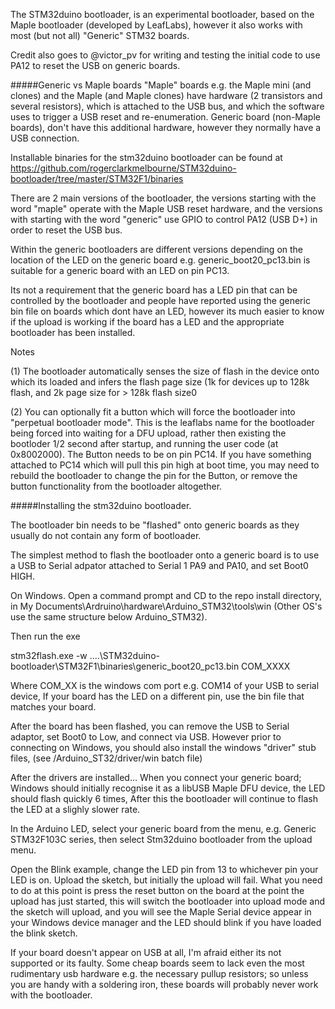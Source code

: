The STM32duino bootloader, is an experimental bootloader, based on the Maple bootloader (developed by LeafLabs), however it also works with most (but not all) "Generic" STM32 boards.

Credit also goes to @victor_pv for writing and testing the initial code to use PA12 to reset the USB on generic boards.

#####Generic vs Maple boards
"Maple" boards e.g. the Maple mini (and clones) and the Maple (and Maple clones) have hardware (2 transistors and several resistors), which is attached to the USB bus, and which the software uses to trigger a USB reset and re-enumeration.
Generic board (non-Maple boards), don't have this additional hardware, however they normally have a USB connection.

Installable binaries for the stm32duino bootloader can be found at 
https://github.com/rogerclarkmelbourne/STM32duino-bootloader/tree/master/STM32F1/binaries

There are 2 main versions of the bootloader, the versions starting with the word "maple" operate with the Maple USB reset hardware, and the versions with starting with the word "generic" use GPIO to control PA12 (USB D+) in order to reset the USB bus.

Within the generic bootloaders are different versions depending on the location of the LED on the generic board e.g. generic_boot20_pc13.bin  is suitable for a generic board with an LED on pin PC13.

Its not a requirement that the generic board has a LED pin that can be controlled by the bootloader and people have reported using the generic bin file on boards which dont have an LED, however its much easier to know if the upload is working if the board has a LED and the appropriate bootloader has been installed.

Notes

(1) The bootloader automatically senses the size of flash in the device onto which its loaded and infers the flash page size (1k for devices up to 128k flash, and 2k page size for > 128k flash size0

(2) You can optionally fit a button which will force the bootloader into "perpetual bootloader mode". This is the leaflabs name for the bootloader being forced into waiting for a DFU upload, rather then existing the bootloder 1/2 second after startup, and running the user code (at 0x8002000).
The Button needs to be on pin PC14.
If you have something attached to PC14 which will pull this pin high at boot time, you may need to rebuild the bootloader to change the pin for the Button, or remove the button functionality from the bootloader altogether.


#####Installing the stm32duino bootloader.

The bootloader bin needs to be "flashed" onto generic boards as they usually do not contain any form of bootloader. 

The simplest method to flash the bootloader onto a generic board is to use a USB to Serial adpator attached to Serial 1 PA9 and PA10, and set Boot0 HIGH.

On Windows. Open a command prompt and CD to the repo install directory, in My Documents\Ardruino\hardware\Arduino_STM32\tools\win (Other OS's use the same structure below Arduino_STM32).

Then run the exe

stm32flash.exe -w ..\..\STM32duino-bootloader\STM32F1\binaries\generic_boot20_pc13.bin COM_XXXX

Where COM_XX is the windows com port e.g. COM14 of your USB to serial device, 
If your board has the LED on a different pin, use the bin file that matches your board.

After the board has been flashed, you can remove the USB to Serial adaptor, set Boot0 to Low, and connect via USB. 
However prior to connecting on Windows, you should also install the windows "driver" stub files, (see /Arduino_ST32/driver/win batch file)

After the drivers are installed... When you connect your generic board; Windows should initially recognise it as a libUSB Maple DFU device, the LED should flash quickly 6 times, After this the bootloader will continue to flash the LED at a slighly slower rate. 

In the Arduino LED, select your generic board from the menu, e.g. Generic STM32F103C series, then select Stm32duino bootloader from the upload menu.

Open the Blink example, change the LED pin from 13 to whichever pin your LED is on.
Upload the sketch, but initially the upload will fail. 
What you need to do at this point is press the reset button on the board at the point the upload has just started, this will switch the bootloader into upload mode and the sketch will upload, and you will see the Maple Serial device appear in your Windows device manager and the LED should blink if you have loaded the blink sketch.

If your board doesn't appear on USB at all, I'm afraid either its not supported or its faulty.
Some cheap boards seem to lack even the most rudimentary usb hardware e.g. the necessary pullup resistors; so unless you are handy with a soldering iron, these boards will probably never work with the bootloader.





